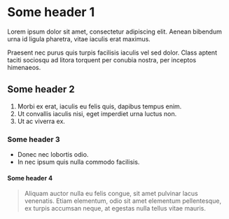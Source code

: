 # Some header 1

Lorem ipsum dolor sit amet, consectetur adipiscing elit. Aenean bibendum urna id ligula pharetra, vitae iaculis erat maximus.

Praesent nec purus quis turpis facilisis iaculis vel sed dolor. Class aptent taciti sociosqu ad litora torquent per conubia nostra, per inceptos himenaeos.

## Some header 2

1. Morbi ex erat, iaculis eu felis quis, dapibus tempus enim.
2. Ut convallis iaculis nisi, eget imperdiet urna luctus non.
3. Ut ac viverra ex.

### Some header 3

* Donec nec lobortis odio.
* In nec ipsum quis nulla commodo facilisis.

#### Some header 4

> Aliquam auctor nulla eu felis congue, sit amet pulvinar lacus venenatis. 
Etiam elementum, odio sit amet elementum pellentesque, ex turpis accumsan neque, at egestas nulla tellus vitae mauris.